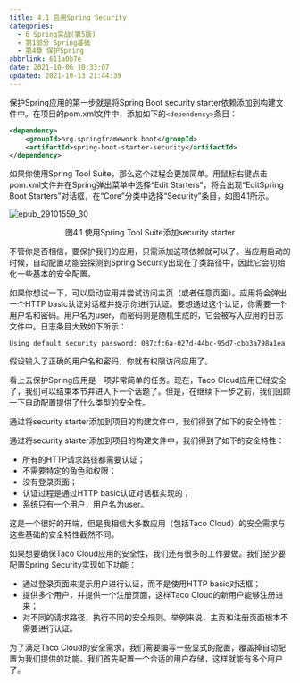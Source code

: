 ```yaml
---
title: 4.1 启用Spring Security
categories: 
  - 6 Spring实战(第5版)
  - 第1部分 Spring基础
  - 第4章 保护Spring
abbrlink: 611a0b7e
date: 2021-10-06 10:33:07
updated: 2021-10-13 21:44:39
---
```

保护Spring应用的第一步就是将Spring Boot security starter依赖添加到构建文件中。在项目的pom.xml文件中，添加如下的`<dependency>`条目：

```xml
<dependency>
    <groupId>org.springframework.boot</groupId>
    <artifactId>spring-boot-starter-security</artifactId>
</dependency>
```

如果你使用Spring Tool Suite，那么这个过程会更加简单。用鼠标右键点击pom.xml文件并在Spring弹出菜单中选择“Edit Starters”，将会出现“EditSpring Boot Starters”对话框，在“Core”分类中选择“Security”条目，如图4.1所示。

![epub_29101559_30](https://gitee.com/XiaoLan223/images/raw/master/Blog/Sum/20211006103230.jpeg)

<center>图4.1 使用Spring Tool Suite添加security starter</center>

不管你是否相信，要保护我们的应用，只需添加这项依赖就可以了。当应用启动的时候，自动配置功能会探测到Spring Security出现在了类路径中，因此它会初始化一些基本的安全配置。

如果你想试一下，可以启动应用并尝试访问主页（或者任意页面）。应用将会弹出一个HTTP basic认证对话框并提示你进行认证。要想通过这个认证，你需要一个用户名和密码。用户名为user，而密码则是随机生成的，它会被写入应用的日志文件中。日志条目大致如下所示：

```
Using default security password: 087cfc6a-027d-44bc-95d7-cbb3a798a1ea
```

假设输入了正确的用户名和密码，你就有权限访问应用了。

看上去保护Spring应用是一项非常简单的任务。现在，Taco Cloud应用已经安全了，我们可以结束本节并进入下一个话题了。但是，在继续下一步之前，我们回顾一下自动配置提供了什么类型的安全性。

通过将security starter添加到项目的构建文件中，我们得到了如下的安全特性：

通过将security starter添加到项目的构建文件中，我们得到了如下的安全特性：
- 所有的HTTP请求路径都需要认证；
- 不需要特定的角色和权限；
- 没有登录页面；
- 认证过程是通过HTTP basic认证对话框实现的；
- 系统只有一个用户，用户名为user。

这是一个很好的开端，但是我相信大多数应用（包括Taco Cloud）的安全需求与这些基础的安全特性截然不同。

如果想要确保Taco Cloud应用的安全性，我们还有很多的工作要做。我们至少要配置Spring Security实现如下功能：
- 通过登录页面来提示用户进行认证，而不是使用HTTP basic对话框；
- 提供多个用户，并提供一个注册页面，这样Taco Cloud的新用户能够注册进来；
- 对不同的请求路径，执行不同的安全规则。举例来说，主页和注册页面根本不需要进行认证。

为了满足Taco Cloud的安全需求，我们需要编写一些显式的配置，覆盖掉自动配置为我们提供的功能。我们首先配置一个合适的用户存储，这样就能有多个用户了。
